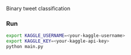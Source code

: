 Binary tweet classification

### Run

```bash
export KAGGLE_USERNAME=<your-kaggle-username>
export KAGGLE_KEY=<your-kaggle-api-key>
python main.py
```